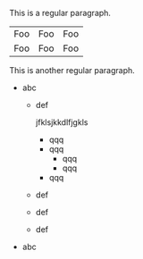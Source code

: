 This is a regular paragraph.

<table>
    <tr>
        <td>Foo</td>
        <td>Foo</td>
        <td>Foo</td>
    </tr>
    <tr>
        <td>Foo</td>
        <td>Foo</td>
        <td>Foo</td>
    </tr>
</table>

This is another regular paragraph.

- abc
    - def

        jfklsjkkdlfjgkls

        - qqq
        - qqq
            - qqq
            - qqq
        - qqq
    - def
    - def
    - def
- abc
